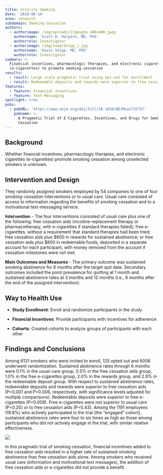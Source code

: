 ```yaml
---
title: Vitality Smoking
date: '2018-06-14'
area: research
subdomain: Smoking Cessation
authors:
  - authorimage: /img/uploads/17goug3o_400x400.jpeg
    authorname: 'Scott D. Halpern, MD, PhD'
    authorrole: Investigator
  - authorimage: /img/team/Volpp_1.jpg
    authorname: 'Kevin Volpp, MD, PhD'
    authorrole: Investigator
summary: >-
  Financial incentives, pharmacologic therapies, and electronic cigarettes
  (e-cigarettes) to promote smoking cessation
results:
  - result: Large scale pragmatic trial using opt-out for enrollment
  - result: Redeemable deposits and rewards were superior to free cessation aids
features:
  - feature: Financial Incentives
  - feature: Text Messaging
spotlight: true
pubs:
  - pubURL: 'https://www.nejm.org/doi/full/10.1056/NEJMsa1715757'
    pubname: >-
      A Pragmatic Trial of E-Cigarettes, Incentives, and Drugs for Smoking
      Cessation
---
```

## Background

Whether financial incentives, pharmacologic therapies, and electronic cigarettes (e-cigarettes) promote smoking cessation among unselected smokers is unknown.

## Intervention and Design

They randomly assigned smokers employed by 54 companies to one of four smoking-cessation interventions or to usual care. Usual care consisted of access to information regarding the benefits of smoking cessation and to a motivational text-messaging service. 

**Intervention** - The four interventions consisted of usual care plus one of the following: free cessation aids (nicotine-replacement therapy or pharmacotherapy, with e-cigarettes if standard therapies failed); free e-cigarettes, without a requirement that standard therapies had been tried; free cessation aids plus $600 in rewards for sustained abstinence; or free cessation aids plus $600 in redeemable funds, deposited in a separate account for each participant, with money removed from the account if cessation milestones were not met. 

**Main Outcomes and Measures** - The primary outcome was sustained smoking abstinence for 6 months after the target quit date. Secondary outcomes included the point prevalence for quitting at 1 month and sustained abstinence rates at 3 months and 12 months (i.e., 6 months after the end of the assigned intervention).

## Way to Health Use

- **Study Enrollment**: Enroll and randomize participants in the study

- **Financial Incentives**: Provide participants with incentives for adherence

- **Cohorts**: Created cohorts to analyze groups of participants with each other

## Findings and Conclusions

Among 6131 smokers who were invited to enroll, 125 opted out and 6006 underwent randomization. Sustained abstinence rates through 6 months were 0.1% in the usual-care group, 0.5% in the free cessation aids group, 1.0% in the free e-cigarettes group, 2.0% in the rewards group, and 2.9% in the redeemable deposit group. With respect to sustained abstinence rates, redeemable deposits and rewards were superior to free cessation aids (P<0.001 and P=0.006, respectively, with significance levels adjusted for multiple comparisons). Redeemable deposits were superior to free e-cigarettes (P=0.008). Free e-cigarettes were not superior to usual care (P=0.20) or to free cessation aids (P=0.43). Among the 1191 employees (19.8%) who actively participated in the trial (the “engaged” cohort), sustained abstinence rates were four to six times as high as those among participants who did not actively engage in the trial, with similar relative effectiveness.

![](/img/uploads/screen-shot-2018-08-30-at-9.32.19-pm.png)

In this pragmatic trial of smoking cessation, financial incentives added to free cessation aids resulted in a higher rate of sustained smoking abstinence than free cessation aids alone. Among smokers who received usual care (information and motivational text messages), the addition of free cessation aids or e-cigarettes did not provide a benefit.
